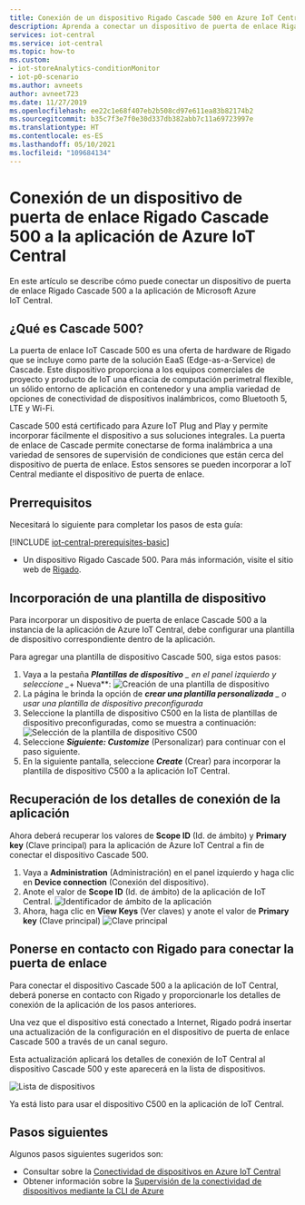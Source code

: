 ```yaml
---
title: Conexión de un dispositivo Rigado Cascade 500 en Azure IoT Central | Microsoft Docs
description: Aprenda a conectar un dispositivo de puerta de enlace Rigado Cascade 500 a la aplicación de IoT Central.
services: iot-central
ms.service: iot-central
ms.topic: how-to
ms.custom:
- iot-storeAnalytics-conditionMonitor
- iot-p0-scenario
ms.author: avneets
author: avneet723
ms.date: 11/27/2019
ms.openlocfilehash: ee22c1e68f407eb2b508cd97e611ea83b82174b2
ms.sourcegitcommit: b35c7f3e7f0e30d337db382abb7c11a69723997e
ms.translationtype: HT
ms.contentlocale: es-ES
ms.lasthandoff: 05/10/2021
ms.locfileid: "109684134"
---
```

# <a name="connect-a-rigado-cascade-500-gateway-device-to-your-azure-iot-central-application"></a>Conexión de un dispositivo de puerta de enlace Rigado Cascade 500 a la aplicación de Azure IoT Central

En este artículo se describe cómo puede conectar un dispositivo de puerta de enlace Rigado Cascade 500 a la aplicación de Microsoft Azure IoT Central.

## <a name="what-is-cascade-500"></a>¿Qué es Cascade 500?

La puerta de enlace IoT Cascade 500 es una oferta de hardware de Rigado que se incluye como parte de la solución EaaS (Edge-as-a-Service) de Cascade. Este dispositivo proporciona a los equipos comerciales de proyecto y producto de IoT una eficacia de computación perimetral flexible, un sólido entorno de aplicación en contenedor y una amplia variedad de opciones de conectividad de dispositivos inalámbricos, como Bluetooth 5, LTE y Wi-Fi.

Cascade 500 está certificado para Azure IoT Plug and Play y permite incorporar fácilmente el dispositivo a sus soluciones integrales. La puerta de enlace de Cascade permite conectarse de forma inalámbrica a una variedad de sensores de supervisión de condiciones que están cerca del dispositivo de puerta de enlace. Estos sensores se pueden incorporar a IoT Central mediante el dispositivo de puerta de enlace.

## <a name="prerequisites"></a>Prerrequisitos

Necesitará lo siguiente para completar los pasos de esta guía:

[!INCLUDE [iot-central-prerequisites-basic](../../../includes/iot-central-prerequisites-basic.md)]

- Un dispositivo Rigado Cascade 500. Para más información, visite el sitio web de [Rigado](https://www.rigado.com/).

## <a name="add-a-device-template"></a>Incorporación de una plantilla de dispositivo

Para incorporar un dispositivo de puerta de enlace Cascade 500 a la instancia de la aplicación de Azure IoT Central, debe configurar una plantilla de dispositivo correspondiente dentro de la aplicación.

Para agregar una plantilla de dispositivo Cascade 500, siga estos pasos: 

1. Vaya a la pestaña ***Plantillas de dispositivo** _ en el panel izquierdo y seleccione _*+ Nueva**: ![Creación de una plantilla de dispositivo](./media/howto-connect-rigado-cascade-500/device-template-new.png)
1. La página le brinda la opción de ***crear una plantilla personalizada** _ o *_usar una plantilla de dispositivo preconfigurada_**
1. Seleccione la plantilla de dispositivo C500 en la lista de plantillas de dispositivo preconfiguradas, como se muestra a continuación: ![Selección de la plantilla de dispositivo C500](./media/howto-connect-rigado-cascade-500/device-template-preconfigured.png)
1. Seleccione ***Siguiente: Customize*** (Personalizar) para continuar con el paso siguiente. 
1. En la siguiente pantalla, seleccione ***Create*** (Crear) para incorporar la plantilla de dispositivo C500 a la aplicación IoT Central.

## <a name="retrieve-application-connection-details"></a>Recuperación de los detalles de conexión de la aplicación

Ahora deberá recuperar los valores de **Scope ID** (Id. de ámbito) y **Primary key** (Clave principal) para la aplicación de Azure IoT Central a fin de conectar el dispositivo Cascade 500. 

1. Vaya a **Administration** (Administración) en el panel izquierdo y haga clic en **Device connection** (Conexión del dispositivo). 
2. Anote el valor de **Scope ID** (Id. de ámbito) de la aplicación de IoT Central.
![Identificador de ámbito de la aplicación](./media/howto-connect-rigado-cascade-500/app-scope-id.png)
3. Ahora, haga clic en **View Keys** (Ver claves) y anote el valor de **Primary key** (Clave principal) 
![Clave principal](./media/howto-connect-rigado-cascade-500/primary-key-sas.png)  

## <a name="contact-rigado-to-connect-the-gateway"></a>Ponerse en contacto con Rigado para conectar la puerta de enlace 

Para conectar el dispositivo Cascade 500 a la aplicación de IoT Central, deberá ponerse en contacto con Rigado y proporcionarle los detalles de conexión de la aplicación de los pasos anteriores. 

Una vez que el dispositivo está conectado a Internet, Rigado podrá insertar una actualización de la configuración en el dispositivo de puerta de enlace Cascade 500 a través de un canal seguro. 

Esta actualización aplicará los detalles de conexión de IoT Central al dispositivo Cascade 500 y este aparecerá en la lista de dispositivos. 

![Lista de dispositivos](./media/howto-connect-rigado-cascade-500/devices-list-c500.png)  

Ya está listo para usar el dispositivo C500 en la aplicación de IoT Central.

## <a name="next-steps"></a>Pasos siguientes

Algunos pasos siguientes sugeridos son:

- Consultar sobre la [Conectividad de dispositivos en Azure IoT Central](./concepts-get-connected.md)
- Obtener información sobre la [Supervisión de la conectividad de dispositivos mediante la CLI de Azure](./howto-monitor-devices-azure-cli.md)
